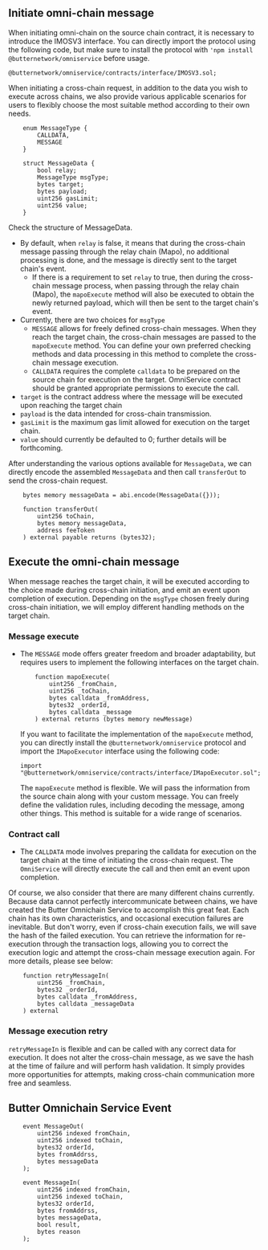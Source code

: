 

## Initiate omni-chain message

When initiating omni-chain on the source chain contract, it is necessary to introduce the IMOSV3 interface. You can directly import the protocol using the following code, but make sure to install the protocol with ```'npm install @butternetwork/omniservice``` before usage.

```
@butternetwork/omniservice/contracts/interface/IMOSV3.sol;
```

When initiating a cross-chain request, in addition to the data you wish to execute across chains, we also provide various applicable scenarios for users to flexibly choose the most suitable method according to their own needs.

```
    enum MessageType {
        CALLDATA,
        MESSAGE
    }

    struct MessageData {
        bool relay;
        MessageType msgType;
        bytes target;
        bytes payload;
        uint256 gasLimit;
        uint256 value;
    }
```

Check the structure of MessageData.

- By default, when `relay` is false, it means that during the cross-chain message passing through the relay chain (Mapo), no additional processing is done, and the message is directly sent to the target chain's event.
  - If there is a requirement to set `relay` to true, then during the cross-chain message process, when passing through the relay chain (Mapo), the `mapoExecute` method will also be executed to obtain the newly returned payload, which will then be sent to the target chain's event.
- Currently, there are two choices for `msgType`
  - `MESSAGE` allows for freely defined cross-chain messages. When they reach the target chain, the cross-chain messages are passed to the `mapoExecute` method. You can define your own preferred checking methods and data processing in this method to complete the cross-chain message execution.
  - `CALLDATA` requires the complete `calldata` to be prepared on the source chain for execution on the target. OmniService contract should be granted appropriate permissions to execute the call.
- `target` is the contract address where the message will be executed upon reaching the target chain
- `payload` is the data intended for cross-chain transmission.
- `gasLimit` is the maximum gas limit allowed for execution on the target chain.
- `value` should currently be defaulted to 0; further details will be forthcoming.

After understanding the various options available for `MessageData`, we can directly encode the assembled `MessageData` and then call `transferOut` to send the cross-chain request.

```
    bytes memory messageData = abi.encode(MessageData({}));
    
    function transferOut(
        uint256 toChain,
        bytes memory messageData,
        address feeToken
    ) external payable returns (bytes32);
```



## Execute the omni-chain message

When message reaches the target chain, it will be executed according to the choice made during cross-chain initiation, and emit an event upon completion of execution. Depending on the `msgType` chosen freely during cross-chain initiation, we will employ different handling methods on the target chain.

### Message execute
- The `MESSAGE` mode offers greater freedom and broader adaptability, but requires users to implement the following interfaces on the target chain.

  ```
      function mapoExecute(
          uint256 _fromChain,
          uint256 _toChain,
          bytes calldata _fromAddress,
          bytes32 _orderId,
          bytes calldata _message
      ) external returns (bytes memory newMessage)
  ```

  If you want to facilitate the implementation of the `mapoExecute` method, you can directly install the `@butternetwork/omniservice` protocol and import the `IMapoExecutor` interface using the following code:

  ```
  import "@butternetwork/omniservice/contracts/interface/IMapoExecutor.sol";
  ```

  The `mapoExecute` method is flexible. We will pass the information from the source chain along with your custom message. You can freely define the validation rules, including decoding the message, among other things. This method is suitable for a wide range of scenarios.

### Contract call

- The `CALLDATA` mode involves preparing the calldata for execution on the target chain at the time of initiating the cross-chain request. The `OmniService` will directly execute the call and then emit an event upon completion.

Of course, we also consider that there are many different chains currently. Because data cannot perfectly intercommunicate between chains, we have created the Butter Omnichain Service to accomplish this great feat. Each chain has its own characteristics, and occasional execution failures are inevitable. But don't worry, even if cross-chain execution fails, we will save the hash of the failed execution. You can retrieve the information for re-execution through the transaction logs, allowing you to correct the execution logic and attempt the cross-chain message execution again. For more details, please see below:

```
    function retryMessageIn(
        uint256 _fromChain,
        bytes32 _orderId,
        bytes calldata _fromAddress,
        bytes calldata _messageData
    ) external 
```

### Message execution retry

`retryMessageIn` is flexible and can be called with any correct data for execution. It does not alter the cross-chain message, as we save the hash at the time of failure and will perform hash validation. It simply provides more opportunities for attempts, making cross-chain communication more free and seamless.

## Butter Omnichain Service Event 

```
	event MessageOut(
        uint256 indexed fromChain,
        uint256 indexed toChain,
        bytes32 orderId,
        bytes fromAddrss,
        bytes messageData
    );
    
    event MessageIn(
        uint256 indexed fromChain,
        uint256 indexed toChain,
        bytes32 orderId,
        bytes fromAddrss,
        bytes messageData,
        bool result,
        bytes reason
    );
```

